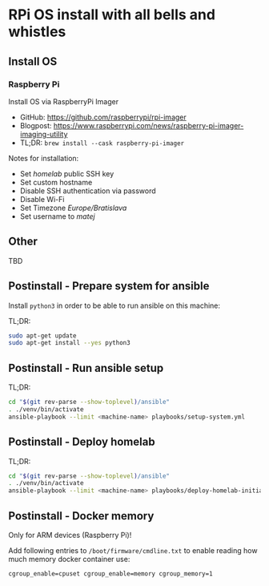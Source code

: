 # RPi OS install with all bells and whistles

## Install OS

### Raspberry Pi

Install OS via RaspberryPi Imager

- GitHub: <https://github.com/raspberrypi/rpi-imager>
- Blogpost: <https://www.raspberrypi.com/news/raspberry-pi-imager-imaging-utility>
- TL;DR: `brew install --cask raspberry-pi-imager`

Notes for installation:

- Set _homelab_ public SSH key
- Set custom hostname
- Disable SSH authentication via password
- Disable Wi-Fi
- Set Timezone _Europe/Bratislava_
- Set username to _matej_

## Other

TBD

## Postinstall - Prepare system for ansible

Install `python3` in order to be able to run ansible on this machine:

TL;DR:

```sh
sudo apt-get update
sudo apt-get install --yes python3
```

## Postinstall - Run ansible setup

TL;DR:

```sh
cd "$(git rev-parse --show-toplevel)/ansible"
. ./venv/bin/activate
ansible-playbook --limit <machine-name> playbooks/setup-system.yml
```

## Postinstall - Deploy homelab

TL;DR:

```sh
cd "$(git rev-parse --show-toplevel)/ansible"
. ./venv/bin/activate
ansible-playbook --limit <machine-name> playbooks/deploy-homelab-initial.yml
```

## Postinstall - Docker memory

Only for ARM devices (Raspberry Pi)!

Add following entries to `/boot/firmware/cmdline.txt` to enable reading how much memory docker container use:

```
cgroup_enable=cpuset cgroup_enable=memory cgroup_memory=1
```
